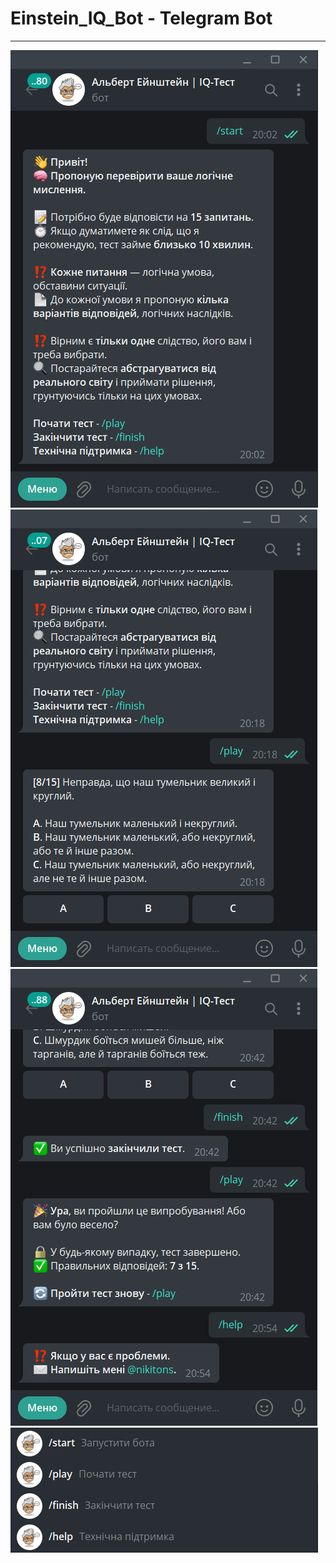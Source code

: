 # Einstein_IQ_Bot - Telegram Bot


---

![Einstein_IQ_Bot_](https://github.com/nikit0ns/Screenshots/blob/2aaa2fbabc7efb43e8196b673a90f09b29f87797/Einstein_IQ_Bot_Start.png)
![Einstein_IQ_Bot_](https://github.com/nikit0ns/Screenshots/blob/2aaa2fbabc7efb43e8196b673a90f09b29f87797/Einstein_IQ_Bot_Play.png)
![Einstein_IQ_Bot_](https://github.com/nikit0ns/Screenshots/blob/2aaa2fbabc7efb43e8196b673a90f09b29f87797/Einstein_IQ_Bot_Help.png)
![Einstein_IQ_Bot_](https://github.com/nikit0ns/Screenshots/blob/2aaa2fbabc7efb43e8196b673a90f09b29f87797/Einstein_IQ_Bot_Commands.png)

